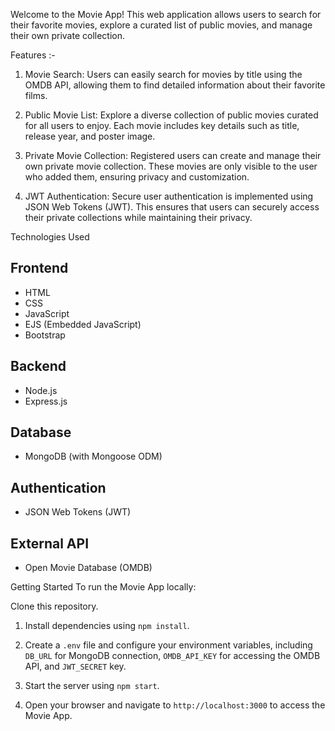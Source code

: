 Welcome to the Movie App! This web application allows users to search for their favorite movies, explore a curated list of public movies, and manage their own private collection.

Features :- 

1) Movie Search: Users can easily search for movies by title using the OMDB API, allowing them to find detailed information about their favorite films.

2) Public Movie List: Explore a diverse collection of public movies curated for all users to enjoy. Each movie includes key details such as title, release year, and poster image.

3) Private Movie Collection: Registered users can create and manage their own private movie collection. These movies are only visible to the user who added them, ensuring privacy and customization.

4) JWT Authentication: Secure user authentication is implemented using JSON Web Tokens (JWT). This ensures that users can securely access their private collections while maintaining their privacy.

Technologies Used

## Frontend
- HTML
- CSS
- JavaScript
- EJS (Embedded JavaScript)
- Bootstrap

## Backend
- Node.js
- Express.js

## Database
- MongoDB (with Mongoose ODM)

## Authentication
- JSON Web Tokens (JWT)

## External API
- Open Movie Database (OMDB)

Getting Started
To run the Movie App locally:

Clone this repository.

1) Install dependencies using `npm install`.

2) Create a `.env` file and configure your environment variables, including `DB_URL` for MongoDB connection, `OMDB_API_KEY` for accessing the OMDB API, and `JWT_SECRET` key.

3) Start the server using `npm start`.

4) Open your browser and navigate to `http://localhost:3000` to access the Movie App.
